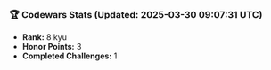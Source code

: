 ### 🏆 Codewars Stats (Updated: 2025-03-30 09:07:31 UTC)

- **Rank:** 8 kyu
- **Honor Points:** 3
- **Completed Challenges:** 1
